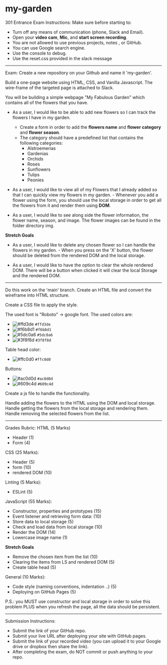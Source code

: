 # my-garden


301 Entrance Exam
Instructions:
Make sure before starting to:
* Turn off any means of communication (phone, Slack and Email).
* Open your **video cam**, **Mic**, and **start screen recording**.
* You are not allowed to use previous projects, notes , or GitHub.
* You can use Google search engine.
* Use the console to debug.
* Use the reset.css provided in the slack message

******************************************************

Exam:
Create a new repository on your Github and name it 'my-garden'.

Build a one-page website using HTML, CSS, and Vanilla Javascript. The wire-frame of the targeted page is attached to Slack.

You will be building a simple webpage "My Fabulous Garden" which contains all of the flowers that you have.

- As a user, I would like to be able to add new flowers so I can track the flowers I have in my garden. 
    - Create a form in order to add the **flowers name** and **flower category** and **flower season**. 
    - The category should have a predefined list that contains the following categories: 
        - Alstroemerias
        - Gardenias
        - Orchids
        - Roses
        - Sunflowers
        - Tulips
        - Peonies

- As a user, I would like to view all of my Flowers that I already added so that I can quickly view my flowers in my garden. - Whenever you add a flower using the form, you should use the local storage in order to get all the flowers from it and render them using **DOM**.

- As a user, I would like to see along side the flower information, the flower name, season, and image. The flower images can be found in the folder directory img.

**Stretch Goals**
- As a user, I would like to delete any chosen flower so I can handle the flowers in my garden. - When you press on the 'X' button, the flower should be deleted from the rendered DOM and the local storage.

- As a user, I would like to have the option to clear the whole rendered DOM. There will be a button when clicked it will clear the local Storage and the rendered DOM.

******************************************************
Do this work on the 'main' branch.
Create an HTML file and convert the wireframe into HTML structure.

Create a CSS file to apply the style.

The used font is "Roboto" -> google font.
The used colors are: 
- ![#ffd3de](https://via.placeholder.com/15/ffd3de/000000?text=+) `#ffd3de`
- ![#f6b8d1](https://via.placeholder.com/15/f6b8d1/000000?text=+) `#f6b8d1`
- ![#5dc0a6](https://via.placeholder.com/15/5dc0a6/000000?text=+) `#5dc0a6`
- ![#3f8f8d](https://via.placeholder.com/15/3f8f8d/000000?text=+) `#3f8f8d`

Table head color:
- ![#ffc0d0](https://via.placeholder.com/15/ffc0d0/000000?text=+) `#ffc0d0`

Buttons:
- ![#ac0d0d](https://via.placeholder.com/15/ac0d0d/000000?text=+) `#ac0d0d`
- ![#609c4d](https://via.placeholder.com/15/609c4d/000000?text=+) `#609c4d`

Create a js file to handle the functionality.

Handle adding the flowers to the HTML using the DOM and local storage.
Handle getting the flowers from the local storage and rendering them.
Handle removing the selected flowers from the list.

******************************************************

Grades Rubric:
HTML (5 Marks) 
- Header (1)
- Form (4)

CSS (25 Marks): 
- Header (5) 
- form (10) 
- rendered DOM (10)

Linting (5 Marks):
- ESLint (5)

JavaScript (55 Marks): 
- Constructor, properties and prototypes (15)
- Event listener and retrieving form data: (10)
- Store data to local storage (5)
- Check and load data from local storage (10)
- Render the DOM (14) 
- Lowercase image name (1)

**Stretch Goals** 
- Remove the chosen item from the list (10)
- Clearing the items from LS and rendered DOM (5)
- Create table head (5)

General (10 Marks):
- Code style (naming conventions, indentation ..) (5)
- Deploying on GitHub Pages (5)

P.S.: you MUST use constructor and local storage in order to solve this problem PLUS when you refresh the page, all the data should be persistent.

******************************************************

Submission Instructions:
- Submit the link of your GitHub repo.
- Submit your live URL after deploying your site with GitHub pages.
- Submit the link of your recorded video (you can upload it to your Google drive or dropbox then share the link).
- After completing the exam, do NOT commit or push anything to your repo.

